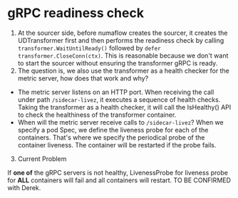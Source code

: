 # gRPC readiness check

1. At the sourcer side, before numaflow creates the sourcer, it creates the UDTransformer first and then performs the readiness check by calling `transformer.WaitUntilReady()` followed by `defer transformer.CloseConn(ctx)`. This is reasonable because we don't want to start the sourcer without ensuring the transformer gRPC is ready.
2. The question is, we also use the transformer as a health checker for the metric server, how does that work and why?

* The metric server listens on an HTTP port. When receiving the call under path `/sidecar-livez`, it executes a sequence of health checks. Taking the transformer as a health checker, it will call the IsHealthy() API to check the healthiness of the transformer container.
* When will the metric server receive calls to `/sidecar-livez`? When we specify a pod Spec, we define the liveness probe for each of the containers. That's where we specify the periodical probe of the container liveness. The container will be restarted if the probe fails.

3. Current Problem

If **one of** the gRPC servers is not healthy, LivenessProbe for liveness probe for **ALL** containers will fail and all containers will restart. TO BE CONFIRMED with Derek.